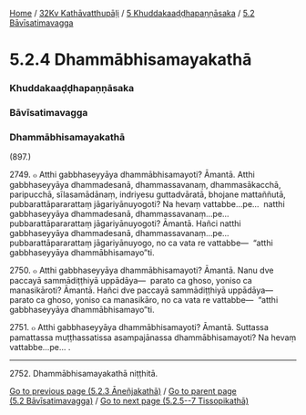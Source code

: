 
[Home](/) / [32Kv Kathāvatthupāḷi](../../../32Kv.md) / [5 Khuddakaaḍḍhapaṇṇāsaka](../../5.md) / [5.2 Bāvīsatimavagga](../5.2.md)

# 5.2.4 Dhammābhisamayakathā

### Khuddakaaḍḍhapaṇṇāsaka

### Bāvīsatimavagga

### Dhammābhisamayakathā

(897.)

2749\. ๐ Atthi gabbhaseyyāya dhammābhisamayoti? Āmantā. Atthi gabbhaseyyāya dhammadesanā, dhammassavanaṃ, dhammasākacchā, paripucchā, sīlasamādānaṃ, indriyesu guttadvāratā, bhojane mattaññutā, pubbarattāpararattaṃ jāgariyānuyogoti? Na hevaṃ vattabbe…pe…  natthi gabbhaseyyāya dhammadesanā, dhammassavanaṃ…pe…  pubbarattāpararattaṃ jāgariyānuyogoti? Āmantā. Hañci natthi gabbhaseyyāya dhammadesanā, dhammassavanaṃ…pe…  pubbarattāpararattaṃ jāgariyānuyogo, no ca vata re vattabbe—  “atthi gabbhaseyyāya dhammābhisamayo”ti.

2750\. ๐ Atthi gabbhaseyyāya dhammābhisamayoti? Āmantā. Nanu dve paccayā sammādiṭṭhiyā uppādāya—  parato ca ghoso, yoniso ca manasikāroti? Āmantā. Hañci dve paccayā sammādiṭṭhiyā uppādāya—  parato ca ghoso, yoniso ca manasikāro, no ca vata re vattabbe—  “atthi gabbhaseyyāya dhammābhisamayo”ti.

2751\. ๐ Atthi gabbhaseyyāya dhammābhisamayoti? Āmantā. Suttassa pamattassa muṭṭhassatissa asampajānassa dhammābhisamayoti? Na hevaṃ vattabbe…pe… .

---

2752\. Dhammābhisamayakathā niṭṭhitā.



[Go to previous page (5.2.3 Āneñjakathā)](5.2.3.md) / [Go to parent page (5.2 Bāvīsatimavagga)](../5.2.md) / [Go to next page (5.2.5--7 Tissopikathā)](5.2.5--7.md)


